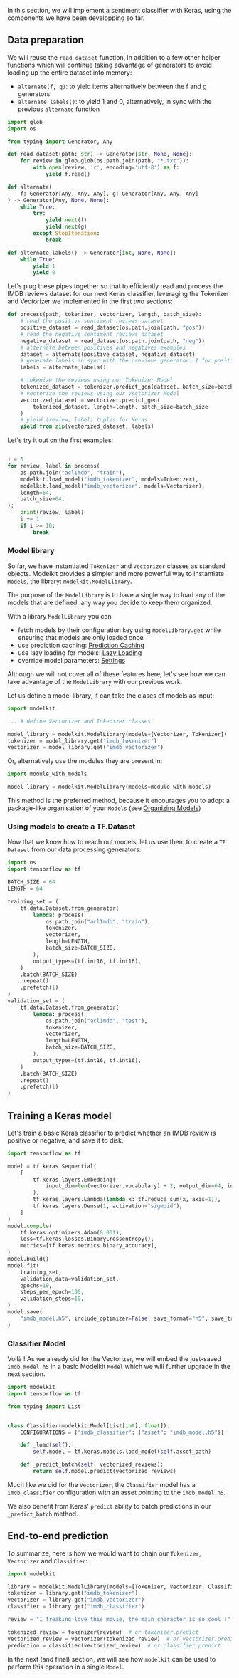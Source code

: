 In this section, we will implement a sentiment classifier with Keras, using the components we have been developping so far.

## Data preparation

We will reuse the `read_dataset` function, in addition to a few other helper functions which will continue taking advantage of generators to avoid loading up the entire dataset into memory:

- `alternate(f, g)`: to yield items alternatively between the f and g generators
- `alternate_labels()`: to yield 1 and 0, alternatively, in sync with the previous `alternate` function

```python
import glob
import os

from typing import Generator, Any

def read_dataset(path: str) -> Generator[str, None, None]:
    for review in glob.glob(os.path.join(path, "*.txt")):
        with open(review, 'r', encoding='utf-8') as f:
            yield f.read()

def alternate(
    f: Generator[Any, Any, Any], g: Generator[Any, Any, Any]
) -> Generator[Any, None, None]:
    while True:
        try:
            yield next(f)
            yield next(g)
        except StopIteration:
            break

def alternate_labels() -> Generator[int, None, None]:
    while True:
        yield 1
        yield 0

```

Let's plug these pipes together so that to efficiently read and process the IMDB reviews dataset for our next Keras classifier, leveraging the Tokenizer and Vectorizer we implemented in the first two sections:

```python
def process(path, tokenizer, vectorizer, length, batch_size):
    # read the positive sentiment reviews dataset
    positive_dataset = read_dataset(os.path.join(path, "pos"))
    # read the negative sentiment reviews dataset
    negative_dataset = read_dataset(os.path.join(path, "neg"))
    # alternate between positives and negatives examples
    dataset = alternate(positive_dataset, negative_dataset)
    # generate labels in sync with the previous generator: 1 for positive examples, 0 for negative ones
    labels = alternate_labels()

    # tokenize the reviews using our Tokenizer Model
    tokenized_dataset = tokenizer.predict_gen(dataset, batch_size=batch_size)
    # vectorize the reviews using our Vectorizer Model
    vectorized_dataset = vectorizer.predict_gen(
        tokenized_dataset, length=length, batch_size=batch_size
    )
    # yield (review, label) tuples for Keras
    yield from zip(vectorized_dataset, labels)
```

Let's try it out on the first examples:

```python

i = 0
for review, label in process(
    os.path.join("aclImdb", "train"),
    modelkit.load_model("imdb_tokenizer", models=Tokenizer),
    modelkit.load_model("imdb_vectorizer", models=Vectorizer),
    length=64,
    batch_size=64,
):
    print(review, label)
    i += 1
    if i >= 10:
        break
```

### Model library

So far, we have instantiated `Tokenizer` and `Vectorizer` classes as standard objects. Modelkit provides a simpler and more powerful way to instantiate `Models`, the library: `modelkit.ModelLibrary`.

The purpose of the `ModelLibrary` is to have a single way to load any of the models that are defined, any way you decide to keep them organized.

With a library `ModelLibrary` you can

- fetch models by their configuration key using `ModelLibrary.get` while ensuring that models are only loaded once
- use prediction caching: [Prediction Caching](../../library/model_library.md#prediction-caching)
- use lazy loading for models: [Lazy Loading](../../library/model_library.md#lazy-loading)
- override model parameters: [Settings](../../library/model_library.md#modellibrary)

Although we will not cover all of these features here, let's see how we can take advantage of the `ModelLibrary` with our previous work.

Let us define a model library, it can take the clases of models as input:

```python
import modelkit

... # define Vectorizer and Tokenizer classes

model_library = modelkit.ModelLibrary(models=[Vectorizer, Tokenizer])
tokenizer = model_library.get("imdb_tokenizer")
vectorizer = model_library.get("imdb_vectorizer")

```

Or, alternatively use the modules they are present in:

```python
import module_with_models

model_library = modelkit.ModelLibrary(models=module_with_models)
```

This method is the preferred method, because it encourages you to adopt a package-like organisation of your `Models` (see [Organizing Models](../../library/models/organizing.md))

### Using models to create a TF.Dataset

Now that we know how to reach out models, let us use them to create a `TF Dataset` from our data processing generators:

```python hl_lines="11 12 26 27"
import os
import tensorflow as tf

BATCH_SIZE = 64
LENGTH = 64

training_set = (
    tf.data.Dataset.from_generator(
        lambda: process(
            os.path.join("aclImdb", "train"),
            tokenizer,
            vectorizer,
            length=LENGTH,
            batch_size=BATCH_SIZE,
        ),
        output_types=(tf.int16, tf.int16),
    )
    .batch(BATCH_SIZE)
    .repeat()
    .prefetch(1)
)
validation_set = (
    tf.data.Dataset.from_generator(
        lambda: process(
            os.path.join("aclImdb", "test"),
            tokenizer,
            vectorizer,
            length=LENGTH,
            batch_size=BATCH_SIZE,
        ),
        output_types=(tf.int16, tf.int16),
    )
    .batch(BATCH_SIZE)
    .repeat()
    .prefetch(1)
)


```

## Training a Keras model

Let's train a basic Keras classifier to predict whether an IMDB review is positive or negative, and save it to disk.

```python
import tensorflow as tf

model = tf.keras.Sequential(
    [
        tf.keras.layers.Embedding(
            input_dim=len(vectorizer.vocabulary) + 2, output_dim=64, input_length=LENGTH
        ),
        tf.keras.layers.Lambda(lambda x: tf.reduce_sum(x, axis=1)),
        tf.keras.layers.Dense(1, activation="sigmoid"),
    ]
)
model.compile(
    tf.keras.optimizers.Adam(0.001),
    loss=tf.keras.losses.BinaryCrossentropy(),
    metrics=[tf.keras.metrics.binary_accuracy],
)
model.build()
model.fit(
    training_set,
    validation_data=validation_set,
    epochs=10,
    steps_per_epoch=100,
    validation_steps=10,
)
model.save(
    "imdb_model.h5", include_optimizer=False, save_format="h5", save_traces=False
)
```

### Classifier Model

Voilà ! As we already did for the Vectorizer, we will embed the just-saved `imdb_model.h5` in a basic Modelkit `Model` which we will further upgrade in the next section.

```python
import modelkit
import tensorflow as tf

from typing import List


class Classifier(modelkit.Model[List[int], float]):
    CONFIGURATIONS = {"imdb_classifier": {"asset": "imdb_model.h5"}}

    def _load(self):
        self.model = tf.keras.models.load_model(self.asset_path)

    def _predict_batch(self, vectorized_reviews):
        return self.model.predict(vectorized_reviews)
```

Much like we did for the `Vectorizer`, the `Classifier` model has a `imdb_classifier` configuration with an asset pointing to the `imdb_model.h5`.

We also benefit from Keras' `predict` ability to batch predictions in our `_predict_batch` method.

## End-to-end prediction

To summarize, here is how we would want to chain our `Tokenizer`, `Vectorizer` and `Classifier`:

```python
import modelkit

library = modelkit.ModelLibrary(models=[Tokenizer, Vectorizer, Classifier])
tokenizer = library.get("imdb_tokenizer")
vectorizer = library.get("imdb_vectorizer")
classifier = library.get("imdb_classifier")

review = "I freaking love this movie, the main character is so cool !"

tokenized_review = tokenizer(review)  # or tokenizer.predict
vectorized_review = vectorizer(tokenized_review)  # or vectorizer.predict
prediction = classifier(vectorized_review)  # or classifier.predict
```

In the next (and final) section, we will see how `modelkit` can be used to perform this operation in a single `Model`.
